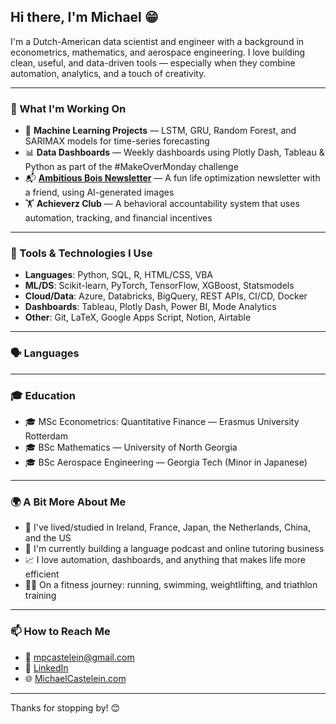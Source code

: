 ## Hi there, I'm Michael 😁

I'm a Dutch-American data scientist and engineer with a background in econometrics, mathematics, and aerospace engineering. I love building clean, useful, and data-driven tools — especially when they combine automation, analytics, and a touch of creativity.

---

### 🚀 What I'm Working On
- 🧠 **Machine Learning Projects** — LSTM, GRU, Random Forest, and SARIMAX models for time-series forecasting
- 📊 **Data Dashboards** — Weekly dashboards using Plotly Dash, Tableau & Python as part of the #MakeOverMonday challenge
- 📬 **[Ambitious Bois Newsletter](https://ambitiousbois.beehiiv.com/)** — A fun life optimization newsletter with a friend, using AI-generated images
- 🏋️ **Achieverz Club** — A behavioral accountability system that uses automation, tracking, and financial incentives

---

### 🧰 Tools & Technologies I Use
- **Languages**: Python, SQL, R, HTML/CSS, VBA
- **ML/DS**: Scikit-learn, PyTorch, TensorFlow, XGBoost, Statsmodels
- **Cloud/Data**: Azure, Databricks, BigQuery, REST APIs, CI/CD, Docker
- **Dashboards**: Tableau, Plotly Dash, Power BI, Mode Analytics
- **Other**: Git, LaTeX, Google Apps Script, Notion, Airtable

---
### 🗣️ Languages


---

### 🎓 Education
- 🎓 MSc Econometrics: Quantitative Finance — Erasmus University Rotterdam
- 🎓 BSc Mathematics — University of North Georgia
- 🎓 BSc Aerospace Engineering — Georgia Tech (Minor in Japanese)

---

### 🌍 A Bit More About Me
- 🧳 I've lived/studied in Ireland, France, Japan, the Netherlands, China, and the US
- 👯 I'm currently building a language podcast and online tutoring business
- 📈 I love automation, dashboards, and anything that makes life more efficient
- 🏃‍♂️ On a fitness journey: running, swimming, weightlifting, and triathlon training

---

### 📫 How to Reach Me
- 📧 [mpcastelein@gmail.com](mailto:mpcastelein@gmail.com)
- 💼 [LinkedIn](https://linkedin.com/in/michael-castelein)
- 🌐 [MichaelCastelein.com](https://MichaelCastelein.com)

---

Thanks for stopping by! 😊
